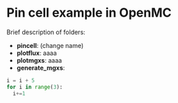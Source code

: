 # Pin cell example in OpenMC

Brief description of folders:
- **pincell**: (change name)
- **plotflux**: aaaa
- **plotmgxs**: aaaa
- **generate_mgxs**:



```python
i = i + 5
for i in range(3):
  i+=1
```
